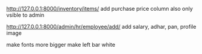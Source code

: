 http://127.0.0.1:8000/inventory/items/
add purchase price column also only vsible to admin

http://127.0.0.1:8000/admin/hr/employee/add/
add salary, adhar, pan, profile image

make fonts more bigger
make left bar white 